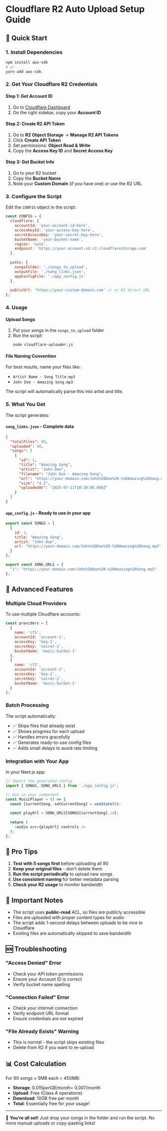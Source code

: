 # Cloudflare R2 Auto Upload Setup Guide

## 🚀 Quick Start

### 1. Install Dependencies
```bash
npm install aws-sdk
# or
yarn add aws-sdk
```

### 2. Get Your Cloudflare R2 Credentials

#### Step 1: Get Account ID
1. Go to [Cloudflare Dashboard](https://dash.cloudflare.com)
2. On the right sidebar, copy your **Account ID**

#### Step 2: Create R2 API Token
1. Go to **R2 Object Storage** → **Manage R2 API Tokens**
2. Click **Create API Token**
3. Set permissions: **Object Read & Write**
4. Copy the **Access Key ID** and **Secret Access Key**

#### Step 3: Get Bucket Info
1. Go to your R2 bucket
2. Copy the **Bucket Name**
3. Note your **Custom Domain** (if you have one) or use the R2 URL

### 3. Configure the Script

Edit the `CONFIG` object in the script:

```javascript
const CONFIG = {
  cloudflare: {
    accountId: 'your-account-id-here',
    accessKeyId: 'your-access-key-here',
    secretAccessKey: 'your-secret-key-here',
    bucketName: 'your-bucket-name',
    region: 'auto',
    endpoint: 'https://your-account-id.r2.cloudflarestorage.com'
  },
  
  paths: {
    songsFolder: './songs_to_upload',
    outputFile: './song_links.json',
    appConfigFile: './app_config.js'
  },
  
  publicUrl: 'https://your-custom-domain.com' // or R2 direct URL
};
```

### 4. Usage

#### Upload Songs
1. Put your songs in the `songs_to_upload` folder
2. Run the script:
   ```bash
   node cloudflare-uploader.js
   ```

#### File Naming Convention
For best results, name your files like:
- `Artist Name - Song Title.mp3`
- `John Doe - Amazing Song.mp3`

The script will automatically parse this into artist and title.

### 5. What You Get

The script generates:

#### `song_links.json` - Complete data
```json
{
  "totalFiles": 90,
  "uploaded": 90,
  "songs": [
    {
      "id": 1,
      "title": "Amazing Song",
      "artist": "John Doe",
      "filename": "John Doe - Amazing Song",
      "url": "https://your-domain.com/John%20Doe%20-%20Amazing%20Song.mp3",
      "size": "4.2",
      "uploadedAt": "2025-07-11T10:30:00.000Z"
    }
  ]
}
```

#### `app_config.js` - Ready to use in your app
```javascript
export const SONGS = [
  {
    id: 1,
    title: "Amazing Song",
    artist: "John Doe",
    url: "https://your-domain.com/John%20Doe%20-%20Amazing%20Song.mp3"
  }
];

export const SONG_URLS = {
  "1": "https://your-domain.com/John%20Doe%20-%20Amazing%20Song.mp3"
};
```

## 🔧 Advanced Features

### Multiple Cloud Providers
To use multiple Cloudflare accounts:

```javascript
const providers = [
  {
    name: 'cf1',
    accountId: 'account-1',
    accessKey: 'key-1',
    secretKey: 'secret-1',
    bucketName: 'music-bucket-1'
  },
  {
    name: 'cf2',
    accountId: 'account-2',
    accessKey: 'key-2',
    secretKey: 'secret-2',
    bucketName: 'music-bucket-2'
  }
];
```

### Batch Processing
The script automatically:
- ✅ Skips files that already exist
- ✅ Shows progress for each upload
- ✅ Handles errors gracefully
- ✅ Generates ready-to-use config files
- ✅ Adds small delays to avoid rate limiting

### Integration with Your App

In your Next.js app:

```javascript
// Import the generated config
import { SONGS, SONG_URLS } from './app_config.js';

// Use in your component
const MusicPlayer = () => {
  const [currentSong, setCurrentSong] = useState(0);
  
  const playUrl = SONG_URLS[SONGS[currentSong].id];
  
  return (
    <audio src={playUrl} controls />
  );
};
```

## 🎯 Pro Tips

1. **Test with 5 songs first** before uploading all 90
2. **Keep your original files** - don't delete them
3. **Run the script periodically** to upload new songs
4. **Use consistent naming** for better metadata parsing
5. **Check your R2 usage** to monitor bandwidth

## 🚨 Important Notes

- The script uses **public-read** ACL, so files are publicly accessible
- Files are uploaded with proper content types for audio
- The script adds 1-second delays between uploads to be nice to Cloudflare
- Existing files are automatically skipped to save bandwidth

## 🆘 Troubleshooting

### "Access Denied" Error
- Check your API token permissions
- Ensure your Account ID is correct
- Verify bucket name spelling

### "Connection Failed" Error
- Check your internet connection
- Verify endpoint URL format
- Ensure credentials are not expired

### "File Already Exists" Warning
- This is normal - the script skips existing files
- Delete from R2 if you want to re-upload

## 📊 Cost Calculation

For 90 songs × 5MB each = 450MB:
- **Storage**: $0.015 per GB/month = ~$0.007/month
- **Upload**: Free (Class A operations)
- **Download**: 10GB free per month
- **Total**: Essentially free for your usage!

---

🎉 **You're all set!** Just drop your songs in the folder and run the script. No more manual uploads or copy-pasting links!